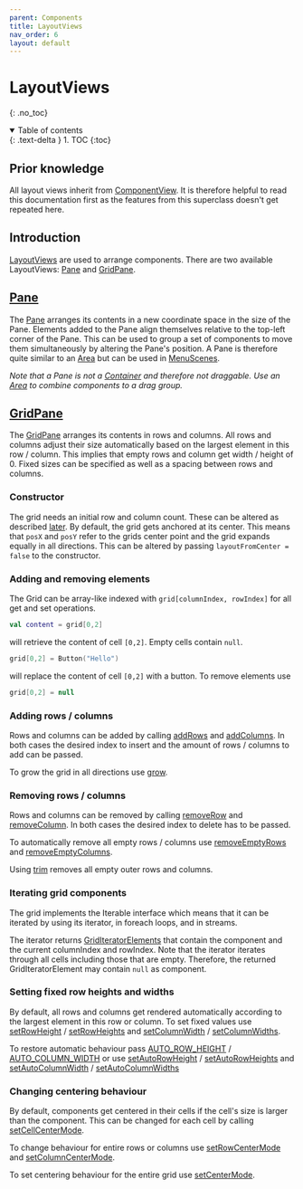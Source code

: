 ```yaml
---
parent: Components
title: LayoutViews
nav_order: 6
layout: default
---
```


[ComponentViewDoc]: https://tudo-aqua.github.io/bgw/components/componentview/componentview.html

[LayoutViewDoc]: https://tudo-aqua.github.io/bgw/kotlin-docs/bgw-core/tools.aqua.bgw.components.layoutviews/-layout-view/index.html
[PaneDoc]: https://tudo-aqua.github.io/bgw/kotlin-docs/bgw-core/tools.aqua.bgw.components.layoutviews/-pane/index.html
[ContainerDoc]: https://tudo-aqua.github.io/bgw/components/container/container.html
[AreaDoc]: https://tudo-aqua.github.io/bgw/components/container/container.html#area
[MenuSceneDoc]: https://tudo-aqua.github.io/bgw/kotlin-docs/bgw-core/tools.aqua.bgw.core/-menu-scene/index.html

[GridPaneDoc]: https://tudo-aqua.github.io/bgw/kotlin-docs/bgw-core/tools.aqua.bgw.components.layoutviews/-grid-pane/index.html
[addRowsDoc]: https://tudo-aqua.github.io/bgw/kotlin-docs/bgw-core/tools.aqua.bgw.components.layoutviews/-grid-pane/add-rows.html
[addColumnsDoc]: https://tudo-aqua.github.io/bgw/kotlin-docs/bgw-core/tools.aqua.bgw.components.layoutviews/-grid-pane/add-columns.html
[growDoc]: https://tudo-aqua.github.io/bgw/kotlin-docs/bgw-core/tools.aqua.bgw.components.layoutviews/-grid-pane/grow.html

[removeRowDoc]: https://tudo-aqua.github.io/bgw/kotlin-docs/bgw-core/tools.aqua.bgw.components.layoutviews/-grid-pane/remove-row.html
[removeColumnDoc]: https://tudo-aqua.github.io/bgw/kotlin-docs/bgw-core/tools.aqua.bgw.components.layoutviews/-grid-pane/remove-column.html
[removeEmptyRowsDoc]: https://tudo-aqua.github.io/bgw/kotlin-docs/bgw-core/tools.aqua.bgw.components.layoutviews/-grid-pane/remove-empty-rows.html
[removeEmptyColumnsDoc]: https://tudo-aqua.github.io/bgw/kotlin-docs/bgw-core/tools.aqua.bgw.components.layoutviews/-grid-pane/remove-empty-columns.html
[trimDoc]: https://tudo-aqua.github.io/bgw/kotlin-docs/bgw-core/tools.aqua.bgw.components.layoutviews/-grid-pane/trim.html

[setRowHeightDoc]: https://tudo-aqua.github.io/bgw/kotlin-docs/bgw-core/tools.aqua.bgw.components.layoutviews/-grid-pane/set-row-height.html
[setRowHeightsDoc]: https://tudo-aqua.github.io/bgw/kotlin-docs/bgw-core/tools.aqua.bgw.components.layoutviews/-grid-pane/set-row-heights.html
[setColumnWidthDoc]: https://tudo-aqua.github.io/bgw/kotlin-docs/bgw-core/tools.aqua.bgw.components.layoutviews/-grid-pane/set-column-width.html
[setColumnWidthsDoc]: https://tudo-aqua.github.io/bgw/kotlin-docs/bgw-core/tools.aqua.bgw.components.layoutviews/-grid-pane/set-column-widths.html

[setAutoRowHeightDoc]: https://tudo-aqua.github.io/bgw/kotlin-docs/bgw-core/tools.aqua.bgw.components.layoutviews/-grid-pane/set-auto-row-height.html
[setAutoRowHeightsDoc]: https://tudo-aqua.github.io/bgw/kotlin-docs/bgw-core/tools.aqua.bgw.components.layoutviews/-grid-pane/set-auto-row-heights.html
[setAutoColumnWidthDoc]: https://tudo-aqua.github.io/bgw/kotlin-docs/bgw-core/tools.aqua.bgw.components.layoutviews/-grid-pane/set-auto-column-width.html
[setAutoColumnWidthsDoc]: https://tudo-aqua.github.io/bgw/kotlin-docs/bgw-core/tools.aqua.bgw.components.layoutviews/-grid-pane/set-auto-column-widths.html

[setCellCenterModeDoc]: https://tudo-aqua.github.io/bgw/kotlin-docs/bgw-core/tools.aqua.bgw.components.layoutviews/-grid-pane/set-cell-center-mode.html
[setRowCenterModeDoc]: https://tudo-aqua.github.io/bgw/kotlin-docs/bgw-core/tools.aqua.bgw.components.layoutviews/-grid-pane/set-row-center-mode.html
[setColumnCenterModeDoc]: https://tudo-aqua.github.io/bgw/kotlin-docs/bgw-core/tools.aqua.bgw.components.layoutviews/-grid-pane/set-column-center-mode.html
[setCenterModeDoc]: https://tudo-aqua.github.io/bgw/kotlin-docs/bgw-core/tools.aqua.bgw.components.layoutviews/-grid-pane/set-center-mode.html

[GridIteratorElementDoc]: https://tudo-aqua.github.io/bgw/kotlin-docs/bgw-core/tools.aqua.bgw.util/-grid-iterator-element/index.html
[AUTO_ROW_HEIGHT]:https://tudo-aqua.github.io/bgw/kotlin-docs/bgw-core/tools.aqua.bgw.components.layoutviews/-grid-pane/-companion/-r-o-w_-h-e-i-g-h-t_-a-u-t-o.html
[AUTO_COLUMN_WIDTH]: https://tudo-aqua.github.io/bgw/kotlin-docs/bgw-core/tools.aqua.bgw.components.layoutviews/-grid-pane/-companion/-c-o-l-u-m-n_-w-i-d-t-h_-a-u-t-o.html
# LayoutViews

{: .no_toc}
<details open markdown="block">
  <summary>
    Table of contents
  </summary>
  {: .text-delta }
1. TOC
{:toc}
</details>

## Prior knowledge
All layout views inherit from [ComponentView][ComponentViewDoc].
It is therefore helpful to read this documentation first as the features from this superclass doesn't get repeated here.

## Introduction
[LayoutViews][LayoutViewDoc] are used to arrange components.
There are two available LayoutViews: [Pane](#pane) and [GridPane](#gridpane).

## [Pane][PaneDoc]
The [Pane][PaneDoc] arranges its contents in a new coordinate space in the size of the Pane.
Elements added to the Pane align themselves relative to the top-left corner of the Pane.
This can be used to group a set of components to move them simultaneously by altering the Pane's position. 
A Pane is therefore quite similar to an [Area][AreaDoc] but can be used in [MenuScenes][MenuSceneDoc]. 

*Note that a Pane is not a [Container][ContainerDoc] and therefore not draggable. 
Use an [Area][AreaDoc] to combine components to a drag group.*

## [GridPane][GridPaneDoc]
The [GridPane][GridPaneDoc] arranges its contents in rows and columns. 
All rows and columns adjust their size automatically based on the largest element in this row / column. 
This implies that empty rows and column get width / height of 0. 
Fixed sizes can be specified as well as a spacing between rows and columns.

### Constructor
The grid needs an initial row and column count. 
These can be altered as described [later](#adding-rows--columns).
By default, the grid gets anchored at its center. 
This means that ``posX`` and ``posY`` refer to the grids center point and the grid expands equally in all directions.
This can be altered by passing ``layoutFromCenter = false`` to the constructor.

### Adding and removing elements
The Grid can be array-like indexed with ``grid[columnIndex, rowIndex]`` for all get and set operations.<br>
````kotlin
val content = grid[0,2]
````
will retrieve the content of cell ``[0,2]``. Empty cells contain ``null``.

````kotlin
grid[0,2] = Button("Hello")
````
will replace the content of cell ``[0,2]`` with a button. To remove elements use
````kotlin
grid[0,2] = null
````

### Adding rows / columns
Rows and columns can be added by calling [addRows][addRowsDoc] and [addColumns][addColumnsDoc].
In both cases the desired index to insert and the amount of rows / columns to add can be passed.

To grow the grid in all directions use [grow][growDoc].

### Removing rows / columns
Rows and columns can be removed by calling [removeRow][removeRowDoc] and [removeColumn][removeColumnDoc].
In both cases the desired index to delete has to be passed.

To automatically remove all empty rows / columns use [removeEmptyRows][removeEmptyRowsDoc]
 and [removeEmptyColumns][removeEmptyColumnsDoc].

Using [trim][trimDoc] removes all empty outer rows and columns.

### Iterating grid components
The grid implements the Iterable interface which means that it can be iterated by using its iterator, in foreach loops, and in streams.

The iterator returns [GridIteratorElements][GridIteratorElementDoc] that contain the component and the current columnIndex and rowIndex.
Note that the iterator iterates through all cells including those that are empty.
Therefore, the returned GridIteratorElement may contain ``null`` as component.

### Setting fixed row heights and widths
By default, all rows and columns get rendered automatically according to the largest element in this row or column.
To set fixed values use [setRowHeight][setRowHeightDoc] / [setRowHeights][setRowHeightsDoc] and
[setColumnWidth][setColumnWidthDoc] / [setColumnWidths][setColumnWidthsDoc].

To restore automatic behaviour pass [AUTO_ROW_HEIGHT][AUTO_ROW_HEIGHT] / [AUTO_COLUMN_WIDTH][AUTO_COLUMN_WIDTH] or use
[setAutoRowHeight][setAutoRowHeightDoc] / [setAutoRowHeights][setAutoRowHeightsDoc] and
[setAutoColumnWidth][setAutoColumnWidthDoc] / [setAutoColumnWidths][setAutoColumnWidthsDoc]

### Changing centering behaviour
By default, components get centered in their cells if the cell's size is larger than the component.
This can be changed for each cell by calling [setCellCenterMode][setCellCenterModeDoc]. 

To change behaviour for entire rows or columns use [setRowCenterMode][setRowCenterModeDoc] and [setColumnCenterMode][setColumnCenterModeDoc].

To set centering behaviour for the entire grid use [setCenterMode][setCenterModeDoc].